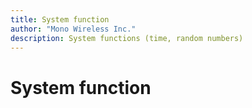 ```yaml
---
title: System function
author: "Mono Wireless Inc."
description: System functions (time, random numbers)
---
```


# System function

